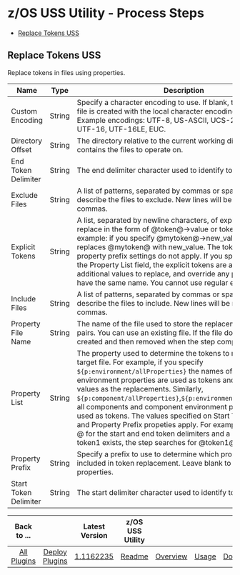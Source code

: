 
# z/OS USS Utility - Process Steps


* [Replace Tokens USS](#replace-tokens-uss)


Replace Tokens USS
------------------

Replace tokens in files using properties.


| Name                  | Type   | Description                                                                                                                                                                                                                                                                                                                                                                                                                                                                                                                                                                                                                                             | Required | Property Name  |
|-----------------------|--------|---------------------------------------------------------------------------------------------------------------------------------------------------------------------------------------------------------------------------------------------------------------------------------------------------------------------------------------------------------------------------------------------------------------------------------------------------------------------------------------------------------------------------------------------------------------------------------------------------------------------------------------------------------|----------|----------------|
| Custom Encoding       | String | Specify a character encoding to use. If blank, the replacement file is created with the local character encoding of the agent. Example encodings: UTF-8, US-ASCII, UCS-2, JIS X 0201, UTF-16, UTF-16LE, EUC.                                                                                                                                                                                                                                                                                                                                                                                                                                            | No       | customEncoding |
| Directory Offset      | String | The directory relative to the current working directory that contains the files to operate on.                                                                                                                                                                                                                                                                                                                                                                                                                                                                                                                                                          | No       | dir            |
| End Token Delimiter   | String | The end delimiter character used to identify tokens.                                                                                                                                                                                                                                                                                                                                                                                                                                                                                                                                                                                                    | No       | endDelimiter   |
| Exclude Files         | String | A list of patterns, separated by commas or spaces, that describe the files to exclude. New lines will be replaced with commas.                                                                                                                                                                                                                                                                                                                                                                                                                                                                                                                          | No       | excludes       |
| Explicit Tokens       | String | A list, separated by newline characters, of explicit tokens to replace in the form of @token@->value or token->value. For example: if you specify @mytoken@->new\_value, the step replaces @mytoken@ with new\_value. The token delimiter and property prefix settings do not apply. If you specified a value in the Property List field, the explicit tokens are added as additional values to replace, and override any properties that have the same name. You cannot use regular expressions.                                                                                                                                                       | No       | explicitTokens |
| Include Files         | String | A list of patterns, separated by commas or spaces, that describe the files to include. New lines will be replaced with commas.                                                                                                                                                                                                                                                                                                                                                                                                                                                                                                                          | Yes      | includes       |
| Property File Name    | String | The name of the file used to store the replacement name-value pairs. You can use an existing file. If the file does not exist, it is created and then removed when the step completes.                                                                                                                                                                                                                                                                                                                                                                                                                                                                  | No       | propFile       |
| Property List         | String | The property used to determine the tokens to replace in the target file. For example, if you specify ``${p:environment/allProperties}`` the names of all component environment properties are used as tokens and the property values as the replacements. Similarly, ``${p:component/allProperties}``,``${p:environment/allProperties}`` all components and component environment properties are used as tokens. The values specified on Start Token Delimiter and Property Prefix propeties apply. For example, if you specify @ for the start and end token delimiters and a property named token1 exists, the step searches for @token1@ to replace. | No       | envPropValues  |
| Property Prefix       | String | Specify a prefix to use to determine which properties are included in token replacement. Leave blank to include all properties.                                                                                                                                                                                                                                                                                                                                                                                                                                                                                                                         | No       | propertyPrefix |
| Start Token Delimiter | String | The start delimiter character used to identify tokens.                                                                                                                                                                                                                                                                                                                                                                                                                                                                                                                                                                                                  | No       | startDelimiter |



|          Back to ...          |                                |                                                                      Latest Version                                                                       |  z/OS USS Utility   ||||
|:-----------------------------:|:------------------------------:|:---------------------------------------------------------------------------------------------------------------------------------------------------------:|:-------------------:| :---: | :---: | :---: |
| [All Plugins](../../index.md) | [Deploy Plugins](../README.md) | [1.1162235](https://raw.githubusercontent.com/UrbanCode/IBM-UCD-PLUGINS/main/files/zos-replacetokens-uss/ucd-plugins-zos-replacetokens-uss-1.1162235.zip) | [Readme](README.md) |[Overview](overview.md)|[Usage](usage.md)|[Downloads](downloads.md)|
